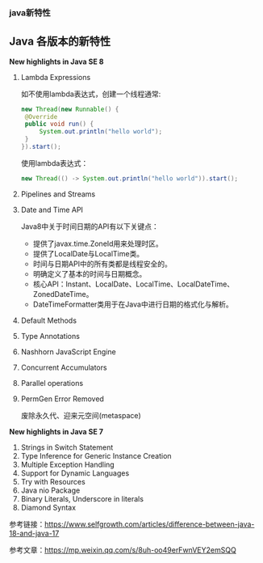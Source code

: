 ### java新特性

## Java 各版本的新特性

**New highlights in Java SE 8**

1. Lambda Expressions

   如不使用lambda表达式，创建一个线程通常:

   ```java
   new Thread(new Runnable() {
   	@Override
   	public void run() {
   		System.out.println("hello world");
   	}
   }).start();
   ```

   使用lambda表达式：

   ```java
   new Thread(() -> System.out.println("hello world")).start();
   ```

2. Pipelines and Streams

3. Date and Time API

   Java8中关于时间日期的API有以下关键点：

   - 提供了javax.time.ZoneId用来处理时区。
   - 提供了LocalDate与LocalTime类。
   - 时间与日期API中的所有类都是线程安全的。
   - 明确定义了基本的时间与日期概念。
   - 核心API：Instant、LocalDate、LocalTime、LocalDateTime、ZonedDateTime。
   - DateTimeFormatter类用于在Java中进行日期的格式化与解析。

   

4. Default Methods

5. Type Annotations

6. Nashhorn JavaScript Engine

7. Concurrent Accumulators

8. Parallel operations

9. PermGen Error Removed

   废除永久代、迎来元空间(metaspace)

**New highlights in Java SE 7**

1. Strings in Switch Statement
2. Type Inference for Generic Instance Creation
3. Multiple Exception Handling
4. Support for Dynamic Languages
5. Try with Resources
6. Java nio Package
7. Binary Literals, Underscore in literals
8. Diamond Syntax

参考链接：https://www.selfgrowth.com/articles/difference-between-java-18-and-java-17

参考文章：https://mp.weixin.qq.com/s/8uh-oo49erFwnVEY2emSQQ